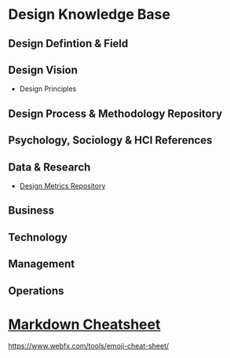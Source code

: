 # Design Knowledge Base

## Design Defintion & Field

## Design Vision
- Design Principles

## Design Process & Methodology Repository

## Psychology, Sociology & HCI References

## Data & Research
- [Design Metrics Repository](https://joesteinkamp.github.io/design-knowledge-base/Data%2BResearch/Design-Metrics.html)

## Business

## Technology

## Management

## Operations



# [Markdown Cheatsheet](https://github.com/tchapi/markdown-cheatsheet)


https://www.webfx.com/tools/emoji-cheat-sheet/